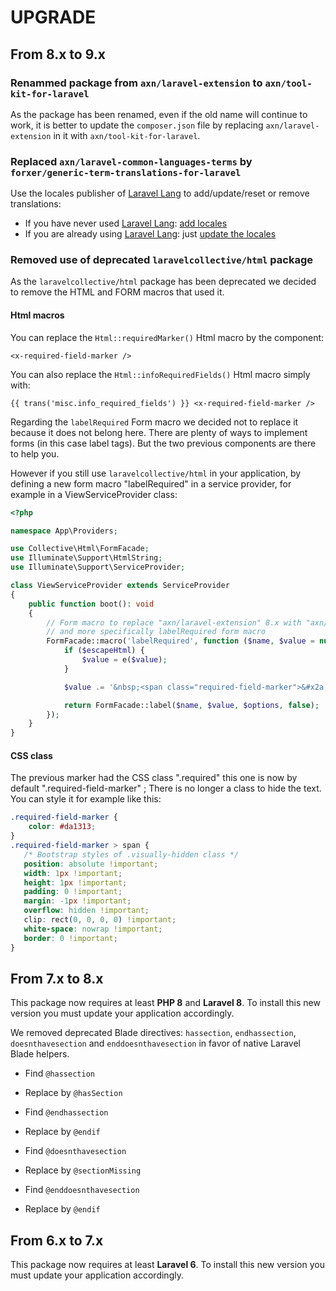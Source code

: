 UPGRADE
=======

From 8.x to 9.x
---------------

### Renammed package from `axn/laravel-extension` to `axn/tool-kit-for-laravel`

As the package has been renamed, even if the old name will continue to work, it is better to update the `composer.json` file by replacing `axn/laravel-extension` in it with `axn/tool-kit-for-laravel`.

### Replaced `axn/laravel-common-languages-terms` by `forxer/generic-term-translations-for-laravel`

Use the locales publisher of [Laravel Lang](https://laravel-lang.com/) to add/update/reset or remove translations:

- If you have never used [Laravel Lang](https://laravel-lang.com/): [add locales](https://laravel-lang.com/usage/add-locales.html)
- If you are already using [Laravel Lang](https://laravel-lang.com/): just [update the locales](https://laravel-lang.com/usage/update-locales.html)

### Removed use of deprecated `laravelcollective/html` package

As the `laravelcollective/html` package has been deprecated we decided to remove the HTML and FORM macros that used it.

#### Html macros

You can replace the `Html::requiredMarker()` Html macro by the component:

```blade
<x-required-field-marker />
```

You can also replace the `Html::infoRequiredFields()` Html macro simply with:

```blade
{{ trans('misc.info_required_fields') }} <x-required-field-marker />
```

Regarding the `labelRequired` Form macro we decided not to replace it because it does not belong here. There are plenty of ways to implement forms (in this case label tags). But the two previous components are there to help you.

However if you still use `laravelcollective/html` in your application, by defining a new form macro "labelRequired" in a service provider, for example in a ViewServiceProvider class:

```php
<?php

namespace App\Providers;

use Collective\Html\FormFacade;
use Illuminate\Support\HtmlString;
use Illuminate\Support\ServiceProvider;

class ViewServiceProvider extends ServiceProvider
{
    public function boot(): void
    {
        // Form macro to replace "axn/laravel-extension" 8.x with "axn/tool-kit-for-laravel" 9.x;
        // and more specifically labelRequired form macro
        FormFacade::macro('labelRequired', function ($name, $value = null, $options = [], $escapeHtml = true): HtmlString {
            if ($escapeHtml) {
                $value = e($value);
            }

            $value .= '&nbsp;<span class="required-field-marker">&#x2a;<span>'.trans('misc.required_field').'</span></span>';

            return FormFacade::label($name, $value, $options, false);
        });
    }
}
```

#### CSS class

The previous marker had the CSS class ".required" this one is now by default ".required-field-marker" ; There is no longer a class to hide the text. You can style it for example like this:

```css
.required-field-marker {
    color: #da1313;
}
.required-field-marker > span {
   /* Bootstrap styles of .visually-hidden class */
   position: absolute !important;
   width: 1px !important;
   height: 1px !important;
   padding: 0 !important;
   margin: -1px !important;
   overflow: hidden !important;
   clip: rect(0, 0, 0, 0) !important;
   white-space: nowrap !important;
   border: 0 !important;
}
```

From 7.x to 8.x
---------------

This package now requires at least **PHP 8** and **Laravel 8**. To install this new version you must update your application accordingly.

We removed deprecated Blade directives: `hassection`, `endhassection`, `doesnthavesection` and `enddoesnthavesection` in favor of native Laravel Blade helpers.

- Find `@hassection`
- Replace by `@hasSection`

- Find `@endhassection`
- Replace by `@endif`

- Find `@doesnthavesection`
- Replace by `@sectionMissing`

- Find `@enddoesnthavesection`
- Replace by `@endif`


From 6.x to 7.x
---------------

This package now requires at least **Laravel 6**. To install this new version you must update your application accordingly.


